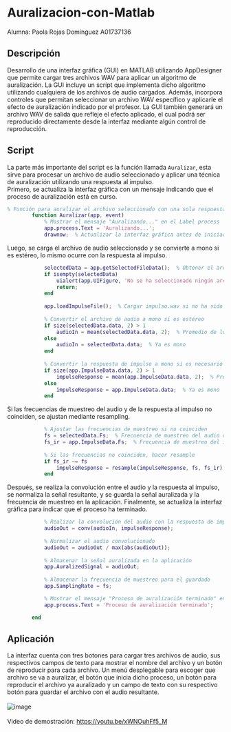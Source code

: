# Auralizacion-con-Matlab
Alumna: Paola Rojas Domínguez A01737136 </br>
## Descripción
Desarrollo de una interfaz gráfica (GUI) en MATLAB utilizando AppDesigner que permite cargar tres archivos WAV para aplicar un algoritmo de auralización. La GUI incluye un script que implementa dicho algoritmo utilizando cualquiera de los archivos de audio cargados. Además, incorpora controles que permitan seleccionar un archivo WAV específico y aplicarle el efecto de auralización indicado por el profesor. La GUI también generará un archivo WAV de salida que refleje el efecto aplicado, el cual podrá ser reproducido directamente desde la interfaz mediante algún control de reproducción.
## Script
La parte más importante del script es la función llamada `Auralizar`, esta sirve para procesar un archivo de audio seleccionado y aplicar una técnica de auralización utilizando una respuesta al impulso. </br> Primero, se actualiza la interfaz gráfica con un mensaje indicando que el proceso de auralización está en curso. 
````matlab
% Función para auralizar el archivo seleccionado con una sola respuesta al impulso
        function Auralizar(app, event)
            % Mostrar el mensaje "Auralizando..." en el Label process
            app.process.Text = 'Auralizando...';
            drawnow;  % Actualizar la interfaz gráfica antes de iniciar el proceso
````
Luego, se carga el archivo de audio seleccionado y se convierte a mono si es estéreo, lo mismo ocurre con la respuesta al impulso. 
````matlab
            selectedData = app.getSelectedFileData();  % Obtener el archivo seleccionado
            if isempty(selectedData)
                uialert(app.UIFigure, 'No se ha seleccionado ningún archivo para auralizar.', 'Error');
                return;
            end
        
            app.loadImpulseFile();  % Cargar impulso.wav si no ha sido cargado
        
            % Convertir el archivo de audio a mono si es estéreo
            if size(selectedData.data, 2) > 1
                audioIn = mean(selectedData.data, 2);  % Promedio de los canales para convertir a mono
            else
                audioIn = selectedData.data;  % Ya es mono
            end
        
            % Convertir la respuesta de impulso a mono si es necesario
            if size(app.ImpulseData.data, 2) > 1
                impulseResponse = mean(app.ImpulseData.data, 2);  % Promedio de los canales
            else
                impulseResponse = app.ImpulseData.data;  % Ya es mono
            end
````
Si las frecuencias de muestreo del audio y de la respuesta al impulso no coinciden, se ajustan mediante resampling. 
````matlab
            % Ajustar las frecuencias de muestreo si no coinciden
            fs = selectedData.Fs;  % Frecuencia de muestreo del audio original
            fs_ir = app.ImpulseData.Fs;  % Frecuencia de muestreo del impulso
        
            % Si las frecuencias no coinciden, hacer resample
            if fs_ir ~= fs
                impulseResponse = resample(impulseResponse, fs, fs_ir);
            end
````
Después, se realiza la convolución entre el audio y la respuesta al impulso, se normaliza la señal resultante, y se guarda la señal auralizada y la frecuencia de muestreo en la aplicación. Finalmente, se actualiza la interfaz gráfica para indicar que el proceso ha terminado.
```matlab
            % Realizar la convolución del audio con la respuesta de impulso
            audioOut = conv(audioIn, impulseResponse);
        
            % Normalizar el audio convolucionado
            audioOut = audioOut / max(abs(audioOut));
        
            % Almacenar la señal auralizada en la aplicación
            app.AuralizedSignal = audioOut;
        
            % Almacenar la frecuencia de muestreo para el guardado
            app.SamplingRate = fs;

            % Mostrar el mensaje "Proceso de auralización terminado" en el Label process
            app.process.Text = 'Proceso de auralización terminado';

        end
```
## Aplicación
La interfaz cuenta con tres botones para cargar tres archivos de audio, sus respectivos campos de texto para mostrar el nombre del archivo y un botón de reproducir para cada archivo. Un menú desplegable para escoger que archivo se va a auralizar, el botón que inicia dicho proceso, un botón para reproducir el archivo ya auralizado y un campo de texto con su respectivo botón para guardar el archivo con el audio resultante. </br>
</br>
![image](https://github.com/user-attachments/assets/10def74f-9eea-41e4-a851-efd067bac69c)
</br> 
</br> Video de demostración: https://youtu.be/xWNOuhFf5_M </br>

